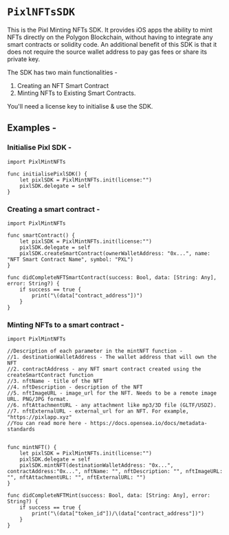 # ``PixlNFTsSDK``

This is the Pixl Minting NFTs SDK. It provides iOS apps the ability to mint NFTs directly on the Polygon Blockchain, without having to integrate any smart contracts or solidity code.
An additional benefit of this SDK is that it does not require the source wallet address to pay gas fees or share its private key.

The SDK has two main functionalities -
1. Creating an NFT Smart Contract
2. Minting NFTs to Existing Smart Contracts.

You'll need a license key to initialise & use the SDK.

## Examples -

### Initialise Pixl SDK -
```
import PixlMintNFTs

func initialisePixlSDK() {
    let pixlSDK = PixlMintNFTs.init(license:"")
    pixlSDK.delegate = self
}
```

### Creating a smart contract -
```
import PixlMintNFTs

func smartContract() {
    let pixlSDK = PixlMintNFTs.init(license:"")
    pixlSDK.delegate = self
    pixlSDK.createSmartContract(ownerWalletAddress: "0x...", name: "NFT Smart Contract Name", symbol: "PXL")
}

func didCompleteNFTSmartContract(success: Bool, data: [String: Any], error: String?) {
    if success == true {
        print("\(data["contract_address"])")
    }
}
```

### Minting NFTs to a smart contract -
```
import PixlMintNFTs

//Description of each parameter in the mintNFT function -
//1. destinationWalletAddress - The wallet address that will own the NFT
//2. contractAddress - any NFT smart contract created using the createSmartContract function
//3. nftName - title of the NFT
//4. nftDescription - description of the NFT
//5. nftImageURL - image_url for the NFT. Needs to be a remote image URL. PNG/JPG format.
//6. nftAttachmentURL - any attachment like mp3/3D file (GLTF/USDZ).
//7. nftExternalURL - external_url for an NFT. For example, "https://pixlapp.xyz"
//You can read more here - https://docs.opensea.io/docs/metadata-standards


func mintNFT() {
    let pixlSDK = PixlMintNFTs.init(license:"")
    pixlSDK.delegate = self
    pixlSDK.mintNFT(destinationWalletAddress: "0x...", contractAddress:"0x...", nftName: "", nftDescription: "", nftImageURL: "", nftAttachmentURL: "", nftExternalURL: "")
}

func didCompleteNFTMint(success: Bool, data: [String: Any], error: String?) {
    if success == true {
        print("\(data["token_id"])/\(data["contract_address"])")
    }
}

```

